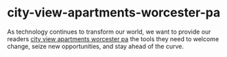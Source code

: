 # city-view-apartments-worcester-pa
As technology continues to transform our world, we want to provide our readers [city view apartments worcester pa](https://reactivem.com/) the tools they need to welcome change, seize new opportunities, and stay ahead of the curve.
